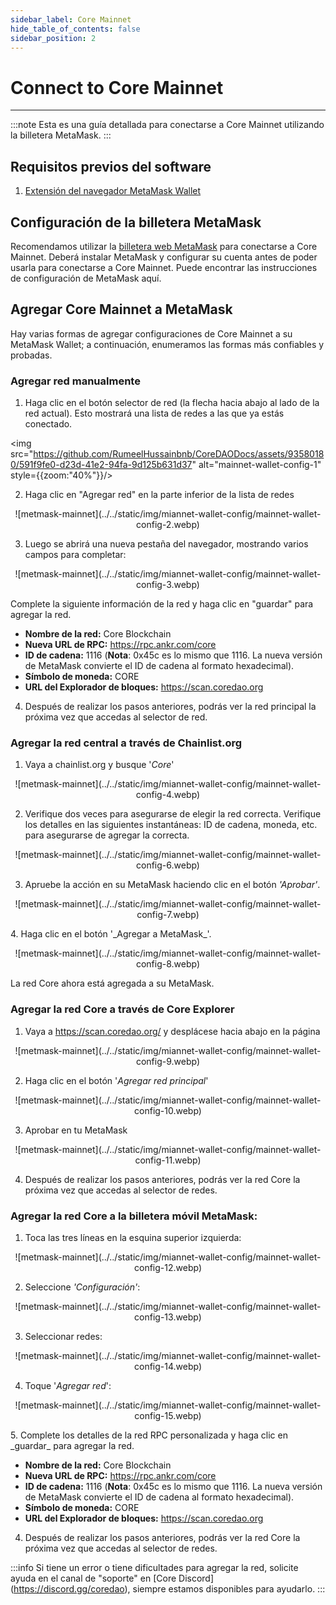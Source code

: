 ```yaml
---
sidebar_label: Core Mainnet
hide_table_of_contents: false
sidebar_position: 2
---
```


# Connect to Core Mainnet

---

:::note
Esta es una guía detallada para conectarse a Core Mainnet utilizando la billetera MetaMask.
:::

## Requisitos previos del software

1. [Extensión del navegador MetaMask Wallet](https://metamask.io/)

## Configuración de la billetera MetaMask

Recomendamos utilizar la [billetera web MetaMask](https://metamask.io/) para conectarse a Core Mainnet. Deberá instalar MetaMask y configurar su cuenta antes de poder usarla para conectarse a Core Mainnet. Puede encontrar las instrucciones de configuración de MetaMask aquí.

## Agregar Core Mainnet a MetaMask

Hay varias formas de agregar configuraciones de Core Mainnet a su MetaMask Wallet; a continuación, enumeramos las formas más confiables y probadas.

### Agregar red manualmente

1. Haga clic en el botón selector de red (la flecha hacia abajo al lado de la red actual). Esto mostrará una lista de redes a las que ya estás conectado.

<img src="https://github.com/RumeelHussainbnb/CoreDAODocs/assets/93580180/591f9fe0-d23d-41e2-94fa-9d125b631d37" alt="mainnet-wallet-config-1" style={{zoom:"40%"}}/>

2. Haga clic en "Agregar red" en la parte inferior de la lista de redes

<p align="center" style={{zoom:"40%"}}>
![metmask-mainnet](../../static/img/miannet-wallet-config/mainnet-wallet-config-2.webp)
</p>

3. Luego se abrirá una nueva pestaña del navegador, mostrando varios campos para completar:

<p align="center" style={{zoom:"40%"}}>
![metmask-mainnet](../../static/img/miannet-wallet-config/mainnet-wallet-config-3.webp)
</p>

Complete la siguiente información de la red y haga clic en "guardar" para agregar la red.

- **Nombre de la red:** Core Blockchain
- **Nueva URL de RPC:** https://rpc.ankr.com/core
- **ID de cadena:** 1116 (**Nota**: 0x45c es lo mismo que 1116. La nueva versión de MetaMask convierte el ID de cadena al formato hexadecimal).
- **Símbolo de moneda:** CORE
- **URL del Explorador de bloques:** https://scan.coredao.org

4. Después de realizar los pasos anteriores, podrás ver la red principal la próxima vez que accedas al selector de red.

### Agregar la red central a través de Chainlist.org

1. Vaya a chainlist.org y busque '_Core_'

<p align="center" style={{zoom:"40%"}}>
![metmask-mainnet](../../static/img/miannet-wallet-config/mainnet-wallet-config-4.webp)
</p>

2. Verifique dos veces para asegurarse de elegir la red correcta. Verifique los detalles en las siguientes instantáneas: ID de cadena, moneda, etc. para asegurarse de agregar la correcta.

<p align="center" style={{zoom:"40%"}}>
![metmask-mainnet](../../static/img/miannet-wallet-config/mainnet-wallet-config-6.webp)
</p>

3. Apruebe la acción en su MetaMask haciendo clic en el botón _'Aprobar'_.

<p align="center" style={{zoom:"40%"}}>
![metmask-mainnet](../../static/img/miannet-wallet-config/mainnet-wallet-config-7.webp)
</p>
4. Haga clic en el botón '_Agregar a MetaMask_'.

<p align="center" style={{zoom:"40%"}}>
![metmask-mainnet](../../static/img/miannet-wallet-config/mainnet-wallet-config-8.webp)
</p>

La red Core ahora está agregada a su MetaMask.

### Agregar la red Core a través de Core Explorer

1. Vaya a https://scan.coredao.org/ y desplácese hacia abajo en la página

<p align="center" style={{zoom:"40%"}}>
![metmask-mainnet](../../static/img/miannet-wallet-config/mainnet-wallet-config-9.webp)
</p>

2. Haga clic en el botón '_Agregar red principal_'

<p align="center" style={{zoom:"40%"}}>
![metmask-mainnet](../../static/img/miannet-wallet-config/mainnet-wallet-config-10.webp)
</p>

3. Aprobar en tu MetaMask

<p align="center" style={{zoom:"40%"}}>
![metmask-mainnet](../../static/img/miannet-wallet-config/mainnet-wallet-config-11.webp)
</p>

4. Después de realizar los pasos anteriores, podrás ver la red Core la próxima vez que accedas al selector de redes.

### Agregar la red Core a la billetera móvil MetaMask:

1. Toca las tres líneas en la esquina superior izquierda:

<p align="center" style={{zoom:"40%"}}>
![metmask-mainnet](../../static/img/miannet-wallet-config/mainnet-wallet-config-12.webp)
</p>

2. Seleccione _'Configuración'_:

<p align="center" style={{zoom:"40%"}}>
![metmask-mainnet](../../static/img/miannet-wallet-config/mainnet-wallet-config-13.webp)
</p>

3. Seleccionar redes:

<p align="center" style={{zoom:"40%"}}>
![metmask-mainnet](../../static/img/miannet-wallet-config/mainnet-wallet-config-14.webp)
</p>

4. Toque '_Agregar red_':

<p align="center" style={{zoom:"40%"}}>
![metmask-mainnet](../../static/img/miannet-wallet-config/mainnet-wallet-config-15.webp)
</p>
5. Complete los detalles de la red RPC personalizada y haga clic en _guardar_ para agregar la red.

- **Nombre de la red:** Core Blockchain
- **Nueva URL de RPC:** https://rpc.ankr.com/core
- **ID de cadena:** 1116 (**Nota**: 0x45c es lo mismo que 1116. La nueva versión de MetaMask convierte el ID de cadena al formato hexadecimal).
- **Símbolo de moneda:** CORE
- **URL del Explorador de bloques:** https://scan.coredao.org

4. Después de realizar los pasos anteriores, podrás ver la red Core la próxima vez que accedas al selector de redes.

:::info
Si tiene un error o tiene dificultades para agregar la red, solicite ayuda en el canal de "soporte" en [Core Discord] (https://discord.gg/coredao), siempre estamos disponibles para ayudarlo.
:::
